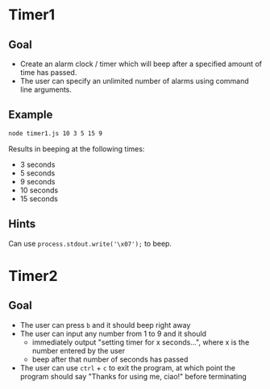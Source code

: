 # Timer1

## Goal
- Create an alarm clock / timer which will beep after a specified amount of time has passed. 
- The user can specify an unlimited number of alarms using command line arguments.

## Example

```bash
node timer1.js 10 3 5 15 9
```
Results in beeping at the following times:

- 3 seconds
- 5 seconds
- 9 seconds
- 10 seconds
- 15 seconds

## Hints

Can use `process.stdout.write('\x07');` to beep.

# Timer2

## Goal

- The user can press `b` and it should beep right away
- The user can input any number from 1 to 9 and it should
    - immediately output "setting timer for x seconds...", where x is the number entered by the user
    - beep after that number of seconds has passed
- The user can use `ctrl` + `c` to exit the program, at which point the program should say "Thanks for using me, ciao!" before terminating